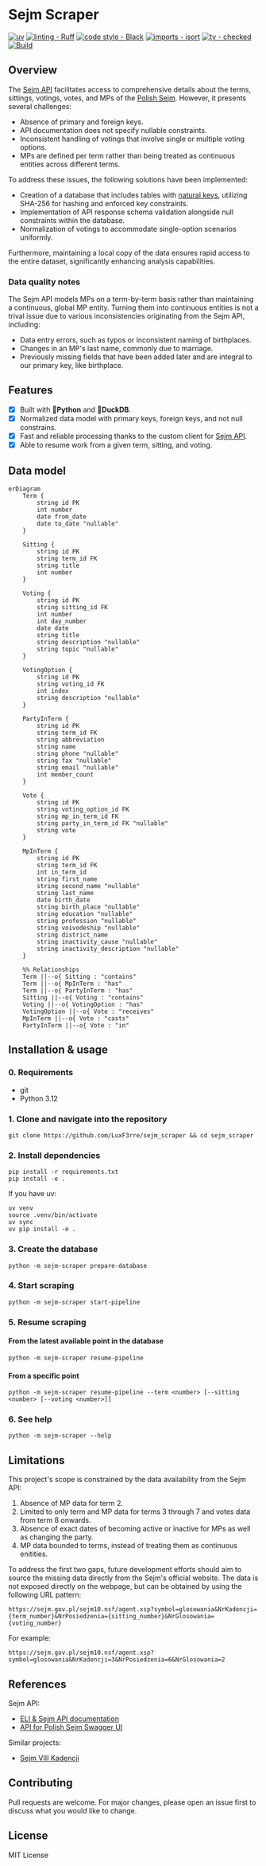 # Sejm Scraper

[![uv](https://img.shields.io/endpoint?url=https://raw.githubusercontent.com/astral-sh/uv/main/assets/badge/v0.json)](https://github.com/astral-sh/uv)
[![linting - Ruff](https://img.shields.io/endpoint?url=https://raw.githubusercontent.com/astral-sh/ruff/main/assets/badge/v2.json)](https://github.com/astral-sh/ruff)
[![code style - Black](https://img.shields.io/badge/code%20style-black-000000.svg)](https://github.com/psf/black)
[![imports - isort](https://img.shields.io/badge/%20imports-isort-%231674b1?style=flat&labelColor=ef8336)](https://pycqa.github.io/isort/)
[![ty - checked](https://img.shields.io/badge/ty-checked-green)](https://github.com/astral-sh/ty)
[![Build](https://github.com/LuxF3rre/sejm_scraper/actions/workflows/test.yml/badge.svg)](https://github.com/LuxF3rre/sejm_scraper/actions/workflows/test.yml)

## Overview

The [Sejm API](https://api.sejm.gov.pl/) facilitates access to comprehensive details about the terms, sittings, votings, votes, and MPs of the [Polish Sejm](https://en.wikipedia.org/wiki/Sejm). However, it presents several challenges:

- Absence of primary and foreign keys.
- API documentation does not specify nullable constraints.
- Inconsistent handling of votings that involve single or multiple voting options.
- MPs are defined per term rather than being treated as continuous entities across different terms.

To address these issues, the following solutions have been implemented:

- Creation of a database that includes tables with [natural keys](https://en.wikipedia.org/wiki/Natural_key), utilizing SHA-256 for hashing and enforced key constraints.
- Implementation of API response schema validation alongside null constraints within the database.
- Normalization of votings to accommodate single-option scenarios uniformly.

Furthermore, maintaining a local copy of the data ensures rapid access to the entire dataset, significantly enhancing analysis capabilities.

### Data quality notes

The Sejm API models MPs on a term-by-term basis rather than maintaining a continuous, global MP entity. Turning them into continuous entities is not a trival issue due to various inconsistencies originating from the Sejm API, including:

- Data entry errors, such as typos or inconsistent naming of birthplaces.
- Changes in an MP's last name, commonly due to marriage.
- Previously missing fields that have been added later and are integral to our primary key, like birthplace.

## Features

- [x] Built with **🐍Python** and **🦆DuckDB**.
- [x] Normalized data model with primary keys, foreign keys, and not null constrains.
- [x] Fast and reliable processing thanks to the custom client for [Sejm API](https://api.sejm.gov.pl/sejm/openapi/ui).
- [x] Able to resume work from a given term, sitting, and voting.

## Data model

```mermaid
erDiagram
    Term {
        string id PK
        int number
        date from_date
        date to_date "nullable"
    }

    Sitting {
        string id PK
        string term_id FK
        string title
        int number
    }

    Voting {
        string id PK
        string sitting_id FK
        int number
        int day_number
        date date
        string title
        string description "nullable"
        string topic "nullable"
    }

    VotingOption {
        string id PK
        string voting_id FK
        int index
        string description "nullable"
    }

    PartyInTerm {
        string id PK
        string term_id FK
        string abbreviation
        string name
        string phone "nullable"
        string fax "nullable"
        string email "nullable"
        int member_count
    }

    Vote {
        string id PK
        string voting_option_id FK
        string mp_in_term_id FK
        string party_in_term_id FK "nullable"
        string vote
    }

    MpInTerm {
        string id PK
        string term_id FK
        int in_term_id
        string first_name
        string second_name "nullable"
        string last_name
        date birth_date
        string birth_place "nullable"
        string education "nullable"
        string profession "nullable"
        string voivodeship "nullable"
        string district_name
        string inactivity_cause "nullable"
        string inactivity_description "nullable"
    }

    %% Relationships
    Term ||--o{ Sitting : "contains"
    Term ||--o{ MpInTerm : "has"
    Term ||--o{ PartyInTerm : "has"
    Sitting ||--o{ Voting : "contains"
    Voting ||--o{ VotingOption : "has"
    VotingOption ||--o{ Vote : "receives"
    MpInTerm ||--o{ Vote : "casts"
    PartyInTerm ||--o{ Vote : "in"
```

## Installation & usage

### 0. Requirements

- git
- Python 3.12

### 1. Clone and navigate into the repository

```console
git clone https://github.com/LuxF3rre/sejm_scraper && cd sejm_scraper
```

### 2. Install dependencies

```console
pip install -r requirements.txt
pip install -e .
```

If you have uv:

```console
uv venv
source .venv/bin/activate
uv sync
uv pip install -e .
```

### 3. Create the database

```console
python -m sejm-scraper prepare-database
```

### 4. Start scraping

```console
python -m sejm-scraper start-pipeline
```

### 5. Resume scraping

#### From the latest available point in the database

```console
python -m sejm-scraper resume-pipeline
```

#### From a specific point

```console
python -m sejm-scraper resume-pipeline --term <number> [--sitting <number> [--voting <number>]]
```

### 6. See help

```console
python -m sejm-scraper --help
```

## Limitations

This project's scope is constrained by the data availability from the Sejm API:

1. Absence of MP data for term 2.
2. Limited to only term and MP data for terms 3 through 7 and votes data from term 8 onwards.
3. Absence of exact dates of becoming active or inactive for MPs as well as changing the party.
4. MP data bounded to terms, instead of treating them as continuous enitities.

To address the first two gaps, future development efforts should aim to source the missing data directly from the Sejm's official website. The data is not exposed directly on the webpage, but can be obtained by using the following URL pattern:

`https://sejm.gov.pl/sejm10.nsf/agent.xsp?symbol=glosowania&NrKadencji={term_number}&NrPosiedzenia={sitting_number}&NrGlosowania={voting_number}`

For example:

`https://sejm.gov.pl/sejm10.nsf/agent.xsp?symbol=glosowania&NrKadencji=3&NrPosiedzenia=6&NrGlosowania=2`

## References

Sejm API:

- [ELI & Sejm API documentation](https://api.sejm.gov.pl/)
- [API for Polish Sejm Swagger UI](https://api.sejm.gov.pl/sejm/openapi/ui)

Similar projects:

- [Sejm VIII Kadencji](https://github.com/prokulski/sejm_viii_kadencji/)

## Contributing

Pull requests are welcome. For major changes, please open an issue first to discuss what you would like to change.

## License

MIT License

